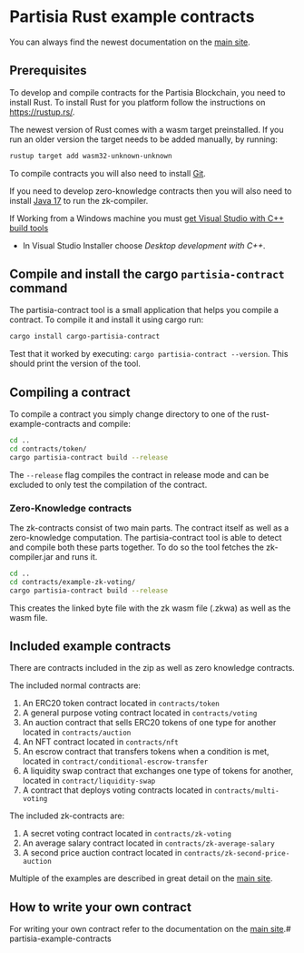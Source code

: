 # Partisia Rust example contracts

You can always find the newest documentation on the [main site](https://partisiablockchain.gitlab.io/documentation).


## Prerequisites

To develop and compile contracts for the Partisia Blockchain, you need to install Rust. 
To install Rust for you platform follow the instructions on <https://rustup.rs/>.

The newest version of Rust comes with a wasm target preinstalled.
If you run an older version the target needs to be added manually, by running:
```bash
rustup target add wasm32-unknown-unknown
```

To compile contracts you will also need to install [Git](https://git-scm.com/downloads).

If you need to develop zero-knowledge contracts then you will also need to install [Java 17](https://openjdk.org/) to run the zk-compiler.

If Working from a Windows machine you must [get Visual Studio with C++  build tools](https://visualstudio.microsoft.com/downloads/)
- In Visual Studio Installer choose *Desktop development with C++*.

## Compile and install the cargo `partisia-contract` command

The partisia-contract tool is a small application that helps you compile a contract.
To compile it and install it using cargo run:

```bash
cargo install cargo-partisia-contract
```

Test that it worked by executing: `cargo partisia-contract --version`. This should print the version of the tool.

## Compiling a contract

To compile a contract you simply change directory to one of the rust-example-contracts and compile: 
```bash
cd ..
cd contracts/token/
cargo partisia-contract build --release
```

The `--release` flag compiles the contract in release mode and can be excluded to only test the compilation of the contract.

### Zero-Knowledge contracts

The zk-contracts consist of two main parts. The contract itself as well as a zero-knowledge computation. 
The partisia-contract tool is able to detect and compile both these parts together. To do so the tool fetches the zk-compiler.jar and runs it.

```bash
cd ..
cd contracts/example-zk-voting/
cargo partisia-contract build --release
```

This creates the linked byte file with the zk wasm file (.zkwa) as well as the wasm file.

## Included example contracts

There are contracts included in the zip as well as zero knowledge contracts.

The included normal contracts are:

1. An ERC20 token contract located in `contracts/token`
2. A general purpose voting contract located in `contracts/voting`
3. An auction contract that sells ERC20 tokens of one type for another located in `contracts/auction`
4. An NFT contract located in `contracts/nft`
5. An escrow contract that transfers tokens when a condition is met, located in `contract/conditional-escrow-transfer`
6. A liquidity swap contract that exchanges one type of tokens for another, located in `contract/liquidity-swap`
7. A contract that deploys voting contracts located in `contracts/multi-voting`

The included zk-contracts are:

1. A secret voting contract located in `contracts/zk-voting`
2. An average salary contract located in `contracts/zk-average-salary`
3. A second price auction contract located in `contracts/zk-second-price-auction`

Multiple of the examples are described in great detail on the [main site](https://partisiablockchain.gitlab.io/documentation).

## How to write your own contract

For writing your own contract refer to the documentation on the [main site](https://partisiablockchain.gitlab.io/documentation).# partisia-example-contracts
